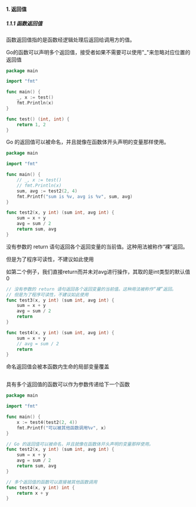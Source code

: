 ####  1. 返回值

#####  1.1.1 函数返回值

函数返回值指的是函数经逻辑处理后返回给调用方的值。

Go的函数可以声明多个返回值，接受者如果不需要可以使用"_"来忽略对应位置的返回值

```go
package main

import "fmt"

func main() {
	_, x := test()
	fmt.Println(x)
}

func test() (int, int) {
	return 1, 2
}
```

Go 的返回值可以被命名，并且就像在函数体开头声明的变量那样使用。

```go
package main

import "fmt"

func main() {
	// _, x := test()
	// fmt.Println(x)
	sum, avg := test2(2, 4)
	fmt.Printf("sum is %v, avg is %v", sum, avg)
}

func test2(x, y int) (sum int, avg int) {
	sum = x + y
	avg = sum / 2
	return sum, avg
}
```

没有参数的 return 语句返回各个返回变量的当前值。这种用法被称作“裸”返回。

但是为了程序可读性，不建议如此使用

如第二个例子，我们直接return而并未对avg进行操作，其取的是int类型的默认值0

```go
// 没有参数的 return 语句返回各个返回变量的当前值。这种用法被称作“裸”返回。
// 但是为了程序可读性，不建议如此使用
func test3(x, y int) (sum int, avg int) {
	sum = x + y
	avg = sum / 2
	return
}

func test4(x, y int) (sum int, avg int) {
	sum = x + y
	// avg = sum / 2
	return
}
```

命名返回值会被本函数内生命的局部变量覆盖

```go

```



具有多个返回值的函数可以作为参数传递给下一个函数

```go
package main

import "fmt"

func main() {
	x := test4(test2(2, 4))
	fmt.Printf("可以被其他函数调用%v", x)
}

// Go 的返回值可以被命名，并且就像在函数体开头声明的变量那样使用。
func test2(x, y int) (sum int, avg int) {
	sum = x + y
	avg = sum / 2
	return sum, avg
}

// 多个返回值的函数可以直接被其他函数调用
func test4(x, y int) int {
	return x + y
}
```

